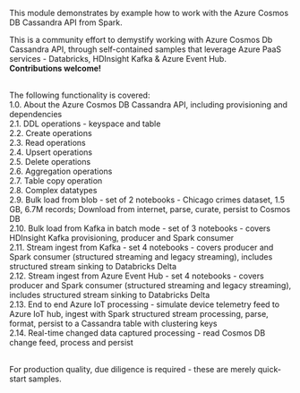This module demonstrates by example how to work with the Azure Cosmos DB Cassandra API from Spark.<br>

This is a community effort to demystify working with Azure Cosmos Db Cassandra API, through self-contained samples that leverage Azure PaaS services - Databricks, HDInsight Kafka & Azure Event Hub.<br>
**Contributions welcome!**<br><br>

The following functionality is covered:<br>
1.0. About the Azure Cosmos DB Cassandra API, including provisioning and dependencies<br>
2.1. DDL operations - keyspace and table<br>
2.2. Create operations <br>
2.3. Read operations<br>
2.4. Upsert operations<br>
2.5. Delete operations<br>
2.6. Aggregation operations<br>
2.7. Table copy operation<br>
2.8. Complex datatypes<br>
2.9. Bulk load from blob - set of 2 notebooks - Chicago crimes dataset, 1.5 GB, 6.7M records; Download from internet, parse, curate, persist to Cosmos DB<br>
2.10. Bulk load from Kafka in batch mode - set of 3 notebooks - covers HDInsight Kafka provisioning, producer and Spark consumer<br>
2.11. Stream ingest from Kafka - set 4 notebooks - covers producer and Spark consumer (structured streaming and legacy streaming), includes structured stream sinking to Databricks Delta<br>
2.12. Stream ingest from Azure Event Hub - set 4 notebooks - covers producer and Spark consumer (structured streaming and legacy streaming), includes structured stream sinking to Databricks Delta<br>
2.13. End to end Azure IoT processing - simulate device telemetry feed to Azure IoT hub, ingest with Spark structured stream processing, parse, format, persist to a Cassandra table with clustering keys<br>
2.14. Real-time changed data captured processing - read Cosmos DB change feed, process and persist<br><br>

For production quality, due diligence is required - these are merely quick-start samples.
